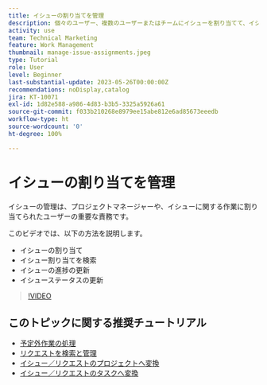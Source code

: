 ```yaml
---
title: イシューの割り当てを管理
description: 個々のユーザー、複数のユーザーまたはチームにイシューを割り当てて、イシューを解決する方法を説明します。
activity: use
team: Technical Marketing
feature: Work Management
thumbnail: manage-issue-assignments.jpeg
type: Tutorial
role: User
level: Beginner
last-substantial-update: 2023-05-26T00:00:00Z
recommendations: noDisplay,catalog
jira: KT-10071
exl-id: 1d82e588-a986-4d83-b3b5-3325a5926a61
source-git-commit: f033b210268e8979ee15abe812e6ad85673eeedb
workflow-type: ht
source-wordcount: '0'
ht-degree: 100%

---
```


# イシューの割り当てを管理

イシューの管理は、プロジェクトマネージャーや、イシューに関する作業に割り当てられたユーザーの重要な責務です。

このビデオでは、以下の方法を説明します。

* イシューの割り当て
* イシュー割り当てを検索
* イシューの進捗の更新
* イシューステータスの更新

>[!VIDEO](https://video.tv.adobe.com/v/3419931/?quality=12&learn=on)

## このトピックに関する推奨チュートリアル

* [予定外作業の処理](/help/manage-work/issues-requests/handle-unplanned-work.md)
* [リクエストを検索と管理](/help/manage-work/issues-requests/find-requests.md)
* [イシュー／リクエストのプロジェクトへ変換](/help/manage-work/issues-requests/create-a-project-from-a-request.md)
* [イシュー／リクエストのタスクへ変換](/help/manage-work/issues-requests/convert-issues-to-other-work-items.md)
